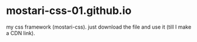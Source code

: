# mostari-css-01.github.io
my css framework (mostari-css). just download the file and use it (till I make a CDN link).

